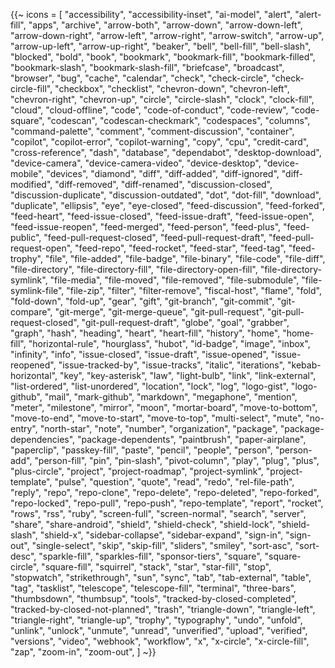 {{~
  icons = [ 
    "accessibility",
    "accessibility-inset",
    "ai-model",
    "alert",
    "alert-fill",
    "apps",
    "archive",
    "arrow-both",
    "arrow-down",
    "arrow-down-left",
    "arrow-down-right",
    "arrow-left",
    "arrow-right",
    "arrow-switch",
    "arrow-up",
    "arrow-up-left",
    "arrow-up-right",
    "beaker",
    "bell",
    "bell-fill",
    "bell-slash",
    "blocked",
    "bold",
    "book",
    "bookmark",
    "bookmark-fill",
    "bookmark-filled",
    "bookmark-slash",
    "bookmark-slash-fill",
    "briefcase",
    "broadcast",
    "browser",
    "bug",
    "cache",
    "calendar",
    "check",
    "check-circle",
    "check-circle-fill",
    "checkbox",
    "checklist",
    "chevron-down",
    "chevron-left",
    "chevron-right",
    "chevron-up",
    "circle",
    "circle-slash",
    "clock",
    "clock-fill",
    "cloud",
    "cloud-offline",
    "code",
    "code-of-conduct",
    "code-review",
    "code-square",
    "codescan",
    "codescan-checkmark",
    "codespaces",
    "columns",
    "command-palette",
    "comment",
    "comment-discussion",
    "container",
    "copilot",
    "copilot-error",
    "copilot-warning",
    "copy",
    "cpu",
    "credit-card",
    "cross-reference",
    "dash",
    "database",
    "dependabot",
    "desktop-download",
    "device-camera",
    "device-camera-video",
    "device-desktop",
    "device-mobile",
    "devices",
    "diamond",
    "diff",
    "diff-added",
    "diff-ignored",
    "diff-modified",
    "diff-removed",
    "diff-renamed",
    "discussion-closed",
    "discussion-duplicate",
    "discussion-outdated",
    "dot",
    "dot-fill",
    "download",
    "duplicate",
    "ellipsis",
    "eye",
    "eye-closed",
    "feed-discussion",
    "feed-forked",
    "feed-heart",
    "feed-issue-closed",
    "feed-issue-draft",
    "feed-issue-open",
    "feed-issue-reopen",
    "feed-merged",
    "feed-person",
    "feed-plus",
    "feed-public",
    "feed-pull-request-closed",
    "feed-pull-request-draft",
    "feed-pull-request-open",
    "feed-repo",
    "feed-rocket",
    "feed-star",
    "feed-tag",
    "feed-trophy",
    "file",
    "file-added",
    "file-badge",
    "file-binary",
    "file-code",
    "file-diff",
    "file-directory",
    "file-directory-fill",
    "file-directory-open-fill",
    "file-directory-symlink",
    "file-media",
    "file-moved",
    "file-removed",
    "file-submodule",
    "file-symlink-file",
    "file-zip",
    "filter",
    "filter-remove",
    "fiscal-host",
    "flame",
    "fold",
    "fold-down",
    "fold-up",
    "gear",
    "gift",
    "git-branch",
    "git-commit",
    "git-compare",
    "git-merge",
    "git-merge-queue",
    "git-pull-request",
    "git-pull-request-closed",
    "git-pull-request-draft",
    "globe",
    "goal",
    "grabber",
    "graph",
    "hash",
    "heading",
    "heart",
    "heart-fill",
    "history",
    "home",
    "home-fill",
    "horizontal-rule",
    "hourglass",
    "hubot",
    "id-badge",
    "image",
    "inbox",
    "infinity",
    "info",
    "issue-closed",
    "issue-draft",
    "issue-opened",
    "issue-reopened",
    "issue-tracked-by",
    "issue-tracks",
    "italic",
    "iterations",
    "kebab-horizontal",
    "key",
    "key-asterisk",
    "law",
    "light-bulb",
    "link",
    "link-external",
    "list-ordered",
    "list-unordered",
    "location",
    "lock",
    "log",
    "logo-gist",
    "logo-github",
    "mail",
    "mark-github",
    "markdown",
    "megaphone",
    "mention",
    "meter",
    "milestone",
    "mirror",
    "moon",
    "mortar-board",
    "move-to-bottom",
    "move-to-end",
    "move-to-start",
    "move-to-top",
    "multi-select",
    "mute",
    "no-entry",
    "north-star",
    "note",
    "number",
    "organization",
    "package",
    "package-dependencies",
    "package-dependents",
    "paintbrush",
    "paper-airplane",
    "paperclip",
    "passkey-fill",
    "paste",
    "pencil",
    "people",
    "person",
    "person-add",
    "person-fill",
    "pin",
    "pin-slash",
    "pivot-column",
    "play",
    "plug",
    "plus",
    "plus-circle",
    "project",
    "project-roadmap",
    "project-symlink",
    "project-template",
    "pulse",
    "question",
    "quote",
    "read",
    "redo",
    "rel-file-path",
    "reply",
    "repo",
    "repo-clone",
    "repo-delete",
    "repo-deleted",
    "repo-forked",
    "repo-locked",
    "repo-pull",
    "repo-push",
    "repo-template",
    "report",
    "rocket",
    "rows",
    "rss",
    "ruby",
    "screen-full",
    "screen-normal",
    "search",
    "server",
    "share",
    "share-android",
    "shield",
    "shield-check",
    "shield-lock",
    "shield-slash",
    "shield-x",
    "sidebar-collapse",
    "sidebar-expand",
    "sign-in",
    "sign-out",
    "single-select",
    "skip",
    "skip-fill",
    "sliders",
    "smiley",
    "sort-asc",
    "sort-desc",
    "sparkle-fill",
    "sparkles-fill",
    "sponsor-tiers",
    "square",
    "square-circle",
    "square-fill",
    "squirrel",
    "stack",
    "star",
    "star-fill",
    "stop",
    "stopwatch",
    "strikethrough",
    "sun",
    "sync",
    "tab",
    "tab-external",
    "table",
    "tag",
    "tasklist",
    "telescope",
    "telescope-fill",
    "terminal",
    "three-bars",
    "thumbsdown",
    "thumbsup",
    "tools",
    "tracked-by-closed-completed",
    "tracked-by-closed-not-planned",
    "trash",
    "triangle-down",
    "triangle-left",
    "triangle-right",
    "triangle-up",
    "trophy",
    "typography",
    "undo",
    "unfold",
    "unlink",
    "unlock",
    "unmute",
    "unread",
    "unverified",
    "upload",
    "verified",
    "versions",
    "video",
    "webhook",
    "workflow",
    "x",
    "x-circle",
    "x-circle-fill",
    "zap",
    "zoom-in",
    "zoom-out",
  ] 
~}}